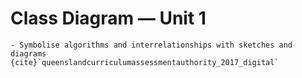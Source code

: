 # Class Diagram &mdash; Unit 1

```{admonition} Unit 1 subject matter covered:
- Symbolise algorithms and interrelationships with sketches and diagrams
{cite}`queenslandcurriculumassessmentauthority_2017_digital`
```